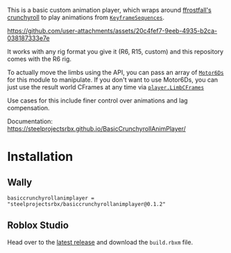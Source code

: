 This is a basic custom animation player, which wraps around [ffrostfall's crunchyroll](https://github.com/ffrostfall/crunchyroll) to play animations from [`KeyframeSequences`](https://create.roblox.com/docs/reference/engine/classes/KeyframeSequence).


https://github.com/user-attachments/assets/20c4fef7-9eeb-4935-b2ca-038187333e7e


It works with any rig format you give it (R6, R15, custom) and this repository comes with the R6 rig.

To actually move the limbs using the API, you can pass an array of [`Motor6Ds`](https://create.roblox.com/docs/reference/engine/classes/Motor6D) for this module to manipulate. If you don't want to use Motor6Ds, you can just use the result world CFrames at any time via [`player.LimbCFrames`](https://steelprojectsrbx.github.io/BasicCrunchyrollAnimPlayer/api/#limbcframes-string-cframe)

Use cases for this include finer control over animations and lag compensation.

Documentation: https://steelprojectsrbx.github.io/BasicCrunchyrollAnimPlayer/

# Installation

## Wally
```
basiccrunchyrollanimplayer = "steelprojectsrbx/basiccrunchyrollanimplayer@0.1.2"
```

## Roblox Studio
Head over to the [latest release](https://github.com/SteelProjectsRBX/BasicCrunchyrollAnimPlayer/releases) and download the `build.rbxm` file.